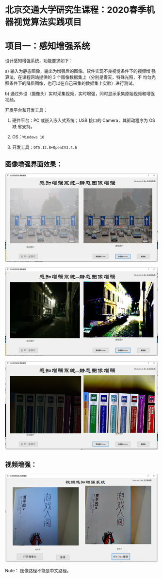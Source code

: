  # 北京交通大学研究生课程：2020春季机器视觉算法实践项目 

# 项目一：感知增强系统

设计感知增强系统，功能要求如下： 

a) 输入为静态图像，输出为增强后的图像。软件实现不良视觉条件下的视频增 强算法，在课程网站提供的 3 个图像数据集上（分别是雾天，特殊光照，不 均匀光照条件下的降质图像，也可以在自己采集的数据集上实验）进行测试。

b) 通过外设（摄像头）实时采集视频，实时增强，同时显示采集原始视频和增强视频。

开发平台和开发工具： 

1) 硬件平台：PC 或嵌入嵌入式系统；USB 接口的 Camera，其驱动程序为 OS 缺 省支持。 

2) OS：`Windows 10`

3) 开发工具：`QT5.12.8+OpenCV3.4.6`

## 图像增强界面效果：

![1589943908487](https://github.com/Castile/bj_cv_action/blob/master/assets/1589943908487.png)

![1589944080491](https://github.com/Castile/bj_cv_action/blob/master/assets/1589944080491.png)

![1589944118083](https://github.com/Castile/bj_cv_action/blob/master/assets/1589944118083.png)

## 视频增强：

![1589946798575](https://github.com/Castile/bj_cv_action/blob/master/assets/1589946798575.png)



Note： 图像路径不能是中文路径。



